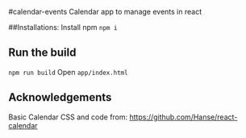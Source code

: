 #calendar-events 
Calendar app to manage events in react

##Installations: 
Install npm
``npm i``

## Run the build
``npm run build``
Open `app/index.html`

## Acknowledgements
Basic Calendar CSS and code from: https://github.com/Hanse/react-calendar


